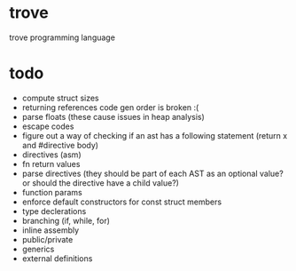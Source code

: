 # trove
trove programming language

# todo
- compute struct sizes
- returning references code gen order is broken :(
- parse floats (these cause issues in heap analysis)
- escape codes
- figure out a way of checking if an ast has a following statement (return x and #directive body)
- directives (asm)
- fn return values
- parse directives (they should be part of each AST as an optional value? or should the directive have a child value?)
- function params
- enforce default constructors for const struct members
- type declerations
- branching (if, while, for)
- inline assembly
- public/private
- generics
- external definitions